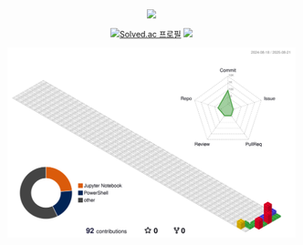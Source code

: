 <div align= "center">
    <img src="https://capsule-render.vercel.app/api?type=rounded&color=gradient&height=240&text=HyeonJun's%20GitHub&animation=&fontColor=ffffff&fontSize=70" />
    

[![Solved.ac
프로필](http://mazassumnida.wtf/api/v2/generate_badge?boj=eoeksgkswlq)](https://solved.ac/eoeksgkswlq) <img src="http://mazandi.herokuapp.com/api?handle=eoeksgkswlq&theme=dark"/>
    </div>
    ![](./profile-3d-contrib/profile-gitblock.svg)
